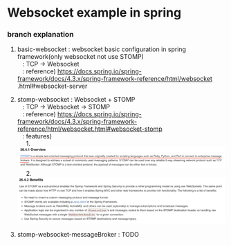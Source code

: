 # Websocket example in spring
 ### branch explanation
 1. basic-websocket : websocket basic configuration in spring framework(only websocket not use STOMP)  
&nbsp;&nbsp; : TCP -> Websocket  
&nbsp;&nbsp; : reference) https://docs.spring.io/spring-framework/docs/4.3.x/spring-framework-reference/html/websocket
.html#websocket-server

 2. stomp-websocket : Websocket + STOMP  
&nbsp;&nbsp; : TCP -> Websocket -> STOMP  
&nbsp;&nbsp; : reference) https://docs.spring.io/spring-framework/docs/4.3.x/spring-framework-reference/html/websocket.html#websocket-stomp  
&nbsp;&nbsp; : features)  
&nbsp;&nbsp;&nbsp;&nbsp; 1. ![image](./screenshot/1.png)
&nbsp;&nbsp;&nbsp;&nbsp; 2. ![image](./screenshot/2.png)
 3. stomp-websocket-messageBroker : TODO